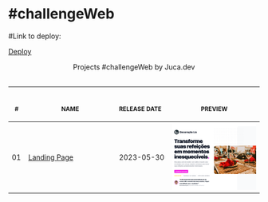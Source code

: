 # #challengeWeb

#Link to deploy:

<a href="https://challenge-web-olive.vercel.app/" >Deploy</a>

<p align="center">
    Projects #challengeWeb by Juca.dev <br>
    <br><table>
    <thead>
        <tr>
            <th align="center">
                <img width="20" height="1"> 
                <p>
                    <small>#</small>
                </p>
            </th>
            <th align="center">
                <img width="300" height="1"> 
                <p> 
                    <small>
                        NAME
                    </small>
                </p>
            </th>
            <th align="left">
                <img width="140" height="1">
                <p align="left"> 
                    <small>
                    RELEASE DATE
                    </small>
                </p>
            </th>
            <th align="center">
                <img width="201" height="1">
                <p align="center"> 
                    <small>
                    PREVIEW
                    </small>
                </p>
            </th>
        </tr>
    </thead>
    <tbody>
        <tr>
            <td>01</td>
            <td><a href="01">Landing Page </a></td>
            <td>2023-05-30</td>
            <td align="center">
            <a href="01">
                <img width="300px" src="01/.github/preview.png" />
            </a></td>
        </tr>
    </tbody>
</table></p>
